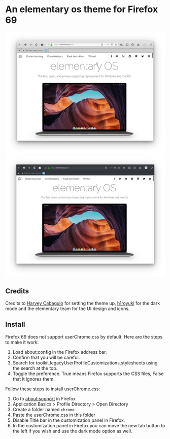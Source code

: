 # An elementary os theme for Firefox 69

![Screenshot](screenshot13.png)
![Screenshot](screenshot12_darkmode.png)

## Credits
Credits to [Harvey Cabaguio](https://github.com/harveycabaguio/firefox-elementary-theme) for setting the theme up, [h1royuki](https://github.com/h1royuki/firefox-elementary-theme) for the dark mode and the elementary team for the UI design and icons.

## Install
Firefox 69 does not support userChrome.css by default. Here are the steps to make it work:
1. Load about:config in the Firefox address bar.
2. Confirm that you will be careful.
3. Search for toolkit.legacyUserProfileCustomizations.stylesheets using the search at the top.
4. Toggle the preference. True means Firefox supports the CSS files, False that it ignores them.

Follow these steps to install userChrome.css:
1. Go to [about:support](about:support) in Firefox
2. Application Basics > Profile Directory > Open Directory
3. Create a folder named `chrome`
4. Paste the userChrome.css in this folder
5. Disable Title bar in the customization panel in Firefox.
5. In the customization panel in Firefox you can move the new tab button to the left if you wish and use the dark mode option as well.
